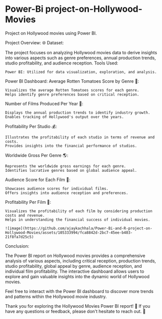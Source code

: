 # Power-Bi project-on-Hollywood-Movies
Project on Hollywood movies using Power BI.

Project Overview:
🌐 Dataset:

The project focuses on analyzing Hollywood movies data to derive insights into various aspects such as genre preferences, annual production trends, studio profitability, and audience reception.
Tools Used:

    Power BI: Utilized for data visualization, exploration, and analysis.

Power BI Dashboard:
Average Rotten Tomatoes Score by Genre 🍅:

    Visualizes the average Rotten Tomatoes scores for each genre.
    Helps identify genre preferences based on critical reception.

Number of Films Produced Per Year 📅:

    Displays the annual production trends to identify industry growth.
    Enables tracking of Hollywood's output over the years.

Profitability Per Studio 💰:

    Illustrates the profitability of each studio in terms of revenue and costs.
    Provides insights into the financial performance of studios.

Worldwide Gross Per Genre 🌎:

    Represents the worldwide gross earnings for each genre.
    Identifies lucrative genres based on global audience appeal.

Audience Score for Each Film 👏:

    Showcases audience scores for individual films.
    Offers insights into audience reception and preferences.

Profitability Per Film 🎥:

    Visualizes the profitability of each film by considering production costs and revenue.
    Helps in understanding the financial success of individual movies.

    ![image](https://github.com/ajaykachhala/Power-Bi-and-R-project-on-Hollywood-Movies/assets/105333994/fca8842d-2bc7-45ee-b403-21f8fa7d25c5)


Conclusion:

The Power BI report on Hollywood movies provides a comprehensive analysis of various aspects, including critical reception, production trends, studio profitability, global appeal by genre, audience reception, and individual film profitability. The interactive dashboard allows users to explore and gain valuable insights into the dynamic world of Hollywood movies.

Feel free to interact with the Power BI dashboard to discover more trends and patterns within the Hollywood movie industry.

Thank you for exploring the Hollywood Movies Power BI report! 🎉 If you have any questions or feedback, please don't hesitate to reach out. 📧
